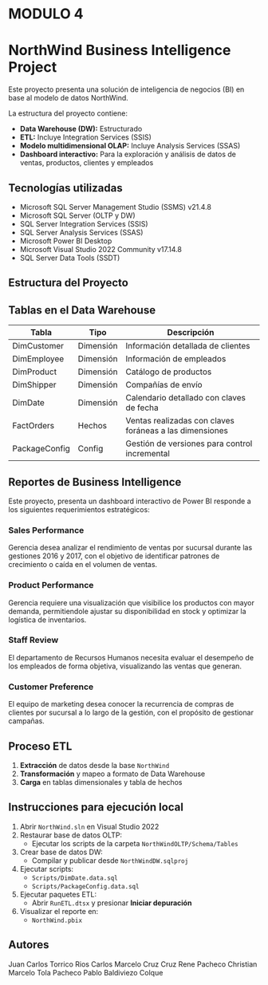 # MODULO 4
# NorthWind Business Intelligence Project

Este proyecto presenta una solución de inteligencia de negocios (BI) en base al modelo de datos NorthWind.

La estructura del proyecto contiene:
- **Data Warehouse (DW):** Estructurado
- **ETL:** Incluye Integration Services (SSIS)
- **Modelo multidimensional OLAP:** Incluye Analysis Services (SSAS)
- **Dashboard interactivo:** Para la exploración y análisis de datos de ventas, productos, clientes y empleados


## Tecnologías utilizadas

- Microsoft SQL Server Management Studio (SSMS) v21.4.8
- Microsoft SQL Server (OLTP y DW)
- SQL Server Integration Services (SSIS)
- SQL Server Analysis Services (SSAS)
- Microsoft Power BI Desktop
- Microsoft Visual Studio 2022 Community v17.14.8
- SQL Server Data Tools (SSDT)

## Estructura del Proyecto



## Tablas en el Data Warehouse

| Tabla          | Tipo        | Descripción                                             |
|----------------|-------------|---------------------------------------------------------|
| DimCustomer    | Dimensión   | Información detallada de clientes                       |
| DimEmployee    | Dimensión   | Información de empleados                                |
| DimProduct     | Dimensión   | Catálogo de productos                                   |
| DimShipper     | Dimensión   | Compañías de envío                                      |
| DimDate        | Dimensión   | Calendario detallado con claves de fecha                |
| FactOrders     | Hechos      | Ventas realizadas con claves foráneas a las dimensiones |
| PackageConfig  | Config      | Gestión de versiones para control incremental           |


## Reportes de Business Intelligence

Este proyecto, presenta un dashboard interactivo de Power BI responde a los siguientes requerimientos estratégicos:

### Sales Performance
Gerencia desea analizar el rendimiento de ventas por sucursal durante las gestiones 2016 y 2017, con el objetivo de identificar patrones de crecimiento o caída en el volumen de ventas.

### Product Performance
Gerencia requiere una visualización que visibilice los productos con mayor demanda, permitiendole ajustar su disponibilidad en stock y optimizar la logística de inventarios.

### Staff Review
El departamento de Recursos Humanos necesita evaluar el desempeño de los empleados de forma objetiva, visualizando las ventas que generan.

### Customer Preference
El equipo de marketing desea conocer la recurrencia de compras de clientes por sucursal a lo largo de la gestión, con el propósito de gestionar campañas.


## Proceso ETL

1. **Extracción** de datos desde la base `NorthWind`
2. **Transformación** y mapeo a formato de Data Warehouse
3. **Carga** en tablas dimensionales y tabla de hechos

## Instrucciones para ejecución local

1. Abrir `NorthWind.sln` en Visual Studio 2022
2. Restaurar base de datos OLTP:
   - Ejecutar los scripts de la carpeta `NorthWindOLTP/Schema/Tables`
3. Crear base de datos DW:
   - Compilar y publicar desde `NorthWindDW.sqlproj`
4. Ejecutar scripts:
   - `Scripts/DimDate.data.sql`
   - `Scripts/PackageConfig.data.sql`
5. Ejecutar paquetes ETL:
   - Abrir `RunETL.dtsx` y presionar **Iniciar depuración**
6. Visualizar el reporte en:
   - `NorthWind.pbix`

## Autores

Juan Carlos Torrico Rios
Carlos Marcelo Cruz Cruz
Rene Pacheco
Christian Marcelo Tola Pacheco
Pablo Baldiviezo Colque
